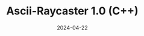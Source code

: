 ---
draft: false
title: Ascii-Raycaster 1.0 (C++)
description: "An ascii-based raycaster running in C++ in command prompt."
date: 2024-04-22
tags: ["Raycaster", "C++", "ascii graphics", "ascii", "terminal", "retro", "analog", "horror", "analog horror", "Glitching"]
url: /articles/raycaster1.0
---